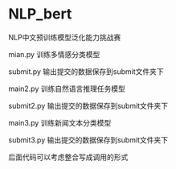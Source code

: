 # NLP_bert
NLP中文预训练模型泛化能力挑战赛

  mian.py 训练多情感分类模型

  submit.py 输出提交的数据保存到submit文件夹下


  main2.py 训练自然语言推理任务模型

  submit2.py 输出提交的数据保存到submit文件夹下


  main3.py 训练新闻文本分类模型

  submit3.py 输出提交的数据保存到submit文件夹下


后面代码可以考虑整合写成调用的形式
